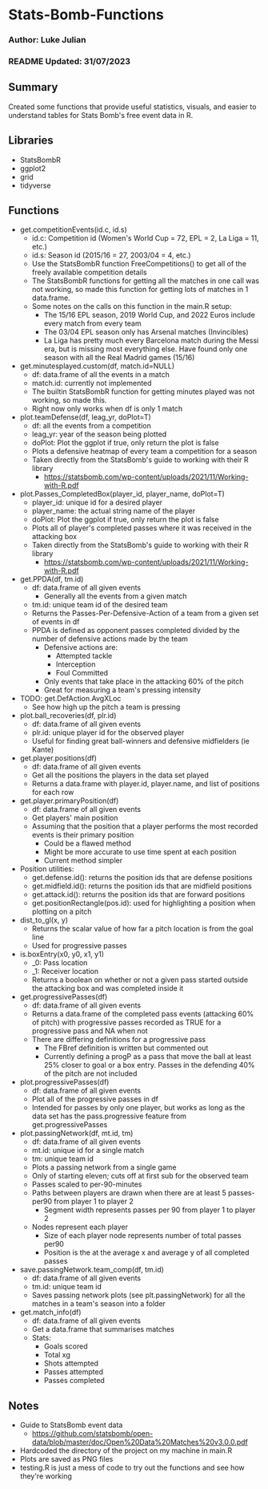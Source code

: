 # Stats-Bomb-Functions
### Author: Luke Julian
### README Updated: 31/07/2023
## Summary
Created some functions that provide useful statistics, visuals, and easier to understand tables for Stats Bomb's free event data in R.
## Libraries
- StatsBombR
- ggplot2
- grid
- tidyverse
## Functions
- get.competitionEvents(id.c, id.s)
  - id.c: Competition id (Women's World Cup = 72, EPL = 2, La Liga = 11, etc.)
  - id.s: Season id (2015/16 = 27, 2003/04 = 4, etc.)
  - Use the StatsBombR function FreeCompetitions() to get all of the freely available competition details
  - The StatsBombR functions for getting all the matches in one call was not working, so made this function for getting lots of matches in 1 data.frame.
  - Some notes on the calls on this function in the main.R setup:
    - The 15/16 EPL season, 2019 World Cup, and 2022 Euros include every match from every team
    - The 03/04 EPL season only has Arsenal matches (Invincibles)
    - La Liga has pretty much every Barcelona match during the Messi era, but is missing most everything else. Have found only one season with all the Real Madrid games (15/16)
- get.minutesplayed.custom(df, match.id=NULL)
  - df: data.frame of all the events in a match
  - match.id: currently not implemented
  - The builtin StatsBombR function for getting minutes played was not working, so made this.
  - Right now only works when df is only 1 match
- plot.teamDefense(df, leag_yr, doPlot=T)
  - df: all the events from a competition
  - leag_yr: year of the season being plotted
  - doPlot: Plot the ggplot if true, only return the plot is false
  - Plots a defensive heatmap of every team a competition for a season
  - Taken directly from the StatsBomb's guide to working with their R library
    - https://statsbomb.com/wp-content/uploads/2021/11/Working-with-R.pdf
- plot.Passes_CompletedBox(player_id, player_name, doPlot=T)
  - player_id: unique id for a desired player
  - player_name: the actual string name of the player
  - doPlot: Plot the ggplot if true, only return the plot is false
  - Plots all of player's completed passes where it was received in the attacking box
  - Taken directly from the StatsBomb's guide to working with their R library
    - https://statsbomb.com/wp-content/uploads/2021/11/Working-with-R.pdf
- get.PPDA(df, tm.id)
  - df: data.frame of all given events
    - Generally all the events from a given match
  - tm.id: unique team id of the desired team
  - Returns the Passes-Per-Defensive-Action of a team from a given set of events in df
  - PPDA is defined as opponent passes completed divided by the number of defensive actions made by the team
    - Defensive actions are:
      - Attempted tackle
      - Interception
      - Foul Committed
    - Only events that take place in the attacking 60% of the pitch
    - Great for measuring a team's pressing intensity
- TODO: get.DefAction.AvgXLoc
    - See how high up the pitch a team is pressing
- plot.ball_recoveries(df, plr.id)
  - df: data.frame of all given events
  - plr.id: unique player id for the observed player
  - Useful for finding great ball-winners and defensive midfielders (ie Kante)
- get.player.positions(df)
  - df: data.frame of all given events
  - Get all the positions the players in the data set played
  - Returns a data.frame with player.id, player.name, and list of positions for each row
- get.player.primaryPosition(df)
  - df: data.frame of all given events
  - Get players' main position
  - Assuming that the position that a player performs the most recorded events is their primary position
    - Could be a flawed method
    - Might be more accurate to use time spent at each position
    - Current method simpler
- Position utilities:
  - get.defense.id(): returns the position ids that are defense positions
  - get.midfield.id(): returns the position ids that are midfield positions
  - get.attack.id(): returns the position ids that are forward positions
  - get.positionRectangle(pos.id): used for highlighting a position when plotting on a pitch
- dist_to_gl(x, y)
  - Returns the scalar value of how far a pitch location is from the goal line
  - Used for progressive passes
- is.boxEntry(x0, y0, x1, y1)
  - _0: Pass location
  - _1: Receiver location
  - Returns a boolean on whether or not a given pass started outside the attacking box and was completed inside it
- get.progressivePasses(df)
  - df: data.frame of all given events
  - Returns a data.frame of the completed pass events (attacking 60% of pitch) with progressive passes recorded as TRUE for a progressive pass and NA when not
  - There are differing definitions for a progressive pass
    - The FBref definition is written but commented out
    - Currently defining a progP as a pass that move the ball at least 25% closer to goal or a box entry. Passes in the defending 40% of the pitch are not included
- plot.progressivePasses(df)
  - df: data.frame of all given events
  - Plot all of the progressive passes in df
  - Intended for passes by only one player, but works as long as the data set has the pass.progressive feature from get.progressivePasses
- plot.passingNetwork(df, mt.id, tm)
  - df: data.frame of all given events
  - mt.id: unique id for a single match
  - tm: unique team id
  - Plots a passing network from a single game
  - Only of starting eleven; cuts off at first sub for the observed team
  - Passes scaled to per-90-minutes
  - Paths between players are drawn when there are at least 5 passes-per90 from player 1 to player 2
    - Segment width represents passes per 90 from player 1 to player 2
  - Nodes represent each player
    - Size of each player node represents number of total passes per90
    - Position is the at the average x and average y of all completed passes
- save.passingNetwork.team_comp(df, tm.id)
  - df: data.frame of all given events
  - tm.id: unique team id
  - Saves passing network plots (see plt.passingNetwork) for all the matches in a team's season into a folder
- get.match_info(df)
  - df: data.frame of all given events
  - Get a data.frame that summarises matches
  - Stats:
    - Goals scored
    - Total xg
    - Shots attempted
    - Passes attempted
    - Passes completed
## Notes
- Guide to StatsBomb event data
  - https://github.com/statsbomb/open-data/blob/master/doc/Open%20Data%20Matches%20v3.0.0.pdf
- Hardcoded the directory of the project on my machine in main.R
- Plots are saved as PNG files
- testing.R is just a mess of code to try out the functions and see how they're working
